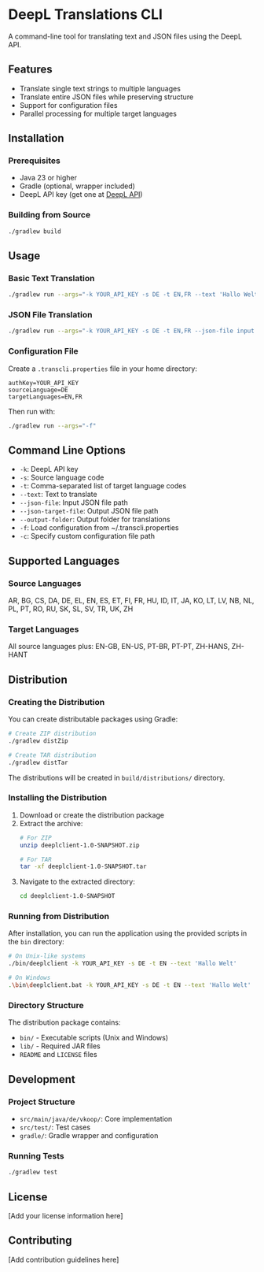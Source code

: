 # DeepL Translations CLI

A command-line tool for translating text and JSON files using the DeepL API.

## Features

- Translate single text strings to multiple languages
- Translate entire JSON files while preserving structure
- Support for configuration files
- Parallel processing for multiple target languages

## Installation

### Prerequisites

- Java 23 or higher
- Gradle (optional, wrapper included)
- DeepL API key (get one at [DeepL API](https://www.deepl.com/pro-api))

### Building from Source

```bash
./gradlew build
```

## Usage

### Basic Text Translation

```bash
./gradlew run --args="-k YOUR_API_KEY -s DE -t EN,FR --text 'Hallo Welt'"
```

### JSON File Translation

```bash
./gradlew run --args="-k YOUR_API_KEY -s DE -t EN,FR --json-file input.json --output-folder translations"
```

### Configuration File

Create a `.transcli.properties` file in your home directory:

```properties
authKey=YOUR_API_KEY
sourceLanguage=DE
targetLanguages=EN,FR
```

Then run with:

```bash
./gradlew run --args="-f"
```

## Command Line Options

- `-k`: DeepL API key
- `-s`: Source language code
- `-t`: Comma-separated list of target language codes
- `--text`: Text to translate
- `--json-file`: Input JSON file path
- `--json-target-file`: Output JSON file path
- `--output-folder`: Output folder for translations
- `-f`: Load configuration from ~/.transcli.properties
- `-c`: Specify custom configuration file path

## Supported Languages

### Source Languages
AR, BG, CS, DA, DE, EL, EN, ES, ET, FI, FR, HU, ID, IT, JA, KO, LT, LV, NB, NL, PL, PT, RO, RU, SK, SL, SV, TR, UK, ZH

### Target Languages
All source languages plus: EN-GB, EN-US, PT-BR, PT-PT, ZH-HANS, ZH-HANT

## Distribution

### Creating the Distribution

You can create distributable packages using Gradle:

```bash
# Create ZIP distribution
./gradlew distZip

# Create TAR distribution
./gradlew distTar
```

The distributions will be created in `build/distributions/` directory.

### Installing the Distribution

1. Download or create the distribution package
2. Extract the archive:
   ```bash
   # For ZIP
   unzip deeplclient-1.0-SNAPSHOT.zip
   
   # For TAR
   tar -xf deeplclient-1.0-SNAPSHOT.tar
   ```
3. Navigate to the extracted directory:
   ```bash
   cd deeplclient-1.0-SNAPSHOT
   ```

### Running from Distribution

After installation, you can run the application using the provided scripts in the `bin` directory:

```bash
# On Unix-like systems
./bin/deeplclient -k YOUR_API_KEY -s DE -t EN --text 'Hallo Welt'

# On Windows
.\bin\deeplclient.bat -k YOUR_API_KEY -s DE -t EN --text 'Hallo Welt'
```

### Directory Structure

The distribution package contains:
- `bin/` - Executable scripts (Unix and Windows)
- `lib/` - Required JAR files
- `README` and `LICENSE` files

## Development

### Project Structure

- `src/main/java/de/vkoop/`: Core implementation
- `src/test/`: Test cases
- `gradle/`: Gradle wrapper and configuration

### Running Tests

```bash
./gradlew test
```

## License

[Add your license information here]

## Contributing

[Add contribution guidelines here]

